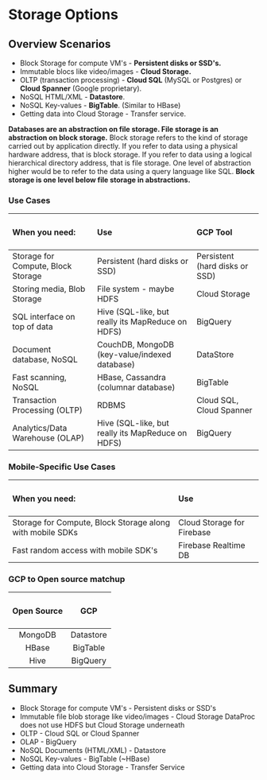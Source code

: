  # Storage Options
 
 ## Overview Scenarios

 - Block Storage for compute VM's - **Persistent disks or SSD's.**
 - Immutable blocs like video/images - **Cloud Storage.**
 - OLTP (transaction processing) - **Cloud SQL** (MySQL or Postgres) or **Cloud Spanner** (Google proprietary).
 - NoSQL HTML/XML - **Datastore**.
 - NoSQL Key-values - **BigTable**. (Similar to HBase)
 - Getting data into Cloud Storage - Transfer service.

 


**Databases are an abstraction on file storage. File storage is an abstraction on block storage.** Block storage refers to the kind of storage carried out by application directly. If you refer to data using a physical hardware address, that is block storage. If you refer to data using a logical hierarchical directory address, that is file storage. One level of abstraction higher would be to refer to the data using a query language like SQL.
**Block storage is one level below file storage in abstractions.**


### Use Cases

| <h4>When you need: </h4>| <h4>Use</h4> |<h4>GCP Tool</h4>|
|:-------------------------------|:-----------------|:----------------------|
| Storage for Compute, Block Storage | Persistent (hard disks or SSD) | Persistent (hard disks or SSD) | 
| Storing media, Blob Storage | File system - maybe HDFS | Cloud Storage |
| SQL interface on top of data  | Hive (SQL-like, but really its MapReduce on HDFS) | BigQuery |
| Document database, NoSQL | CouchDB, MongoDB (key-value/indexed database) | DataStore |
| Fast scanning, NoSQL | HBase, Cassandra (columnar database) | BigTable | 
| Transaction Processing (OLTP) | RDBMS | Cloud SQL, Cloud Spanner | 
| Analytics/Data Warehouse (OLAP) | Hive (SQL-like, but really its MapReduce on HDFS) | BigQuery |


### Mobile-Specific Use Cases

| <h4>When you need: </h4>| <h4>Use</h4> |
|:-------------------------------|:-----------------| 
| Storage for Compute, Block Storage along with mobile SDKs | Cloud Storage for Firebase | 
| Fast random access with mobile SDK's | Firebase Realtime DB | 


### GCP to Open source matchup

|<h4>Open Source</h4>| <h4>GCP</h4>|
|:--------------------------:|:-------------:|
|MongoDB| Datastore|
|HBase|BigTable|
|Hive|BigQuery|

## Summary

- Block Storage for compute VM's  - Persistent disks or SSD's
- Immutable file blob storage like video/images - Cloud Storage DataProc does not use HDFS but Cloud Storage underneath  
- OLTP - Cloud SQL or Cloud Spanner
- OLAP - BigQuery
- NoSQL Documents (HTML/XML) - Datastore
- NoSQL Key-values - BigTable (~HBase)
- Getting data into Cloud Storage - Transfer Service



